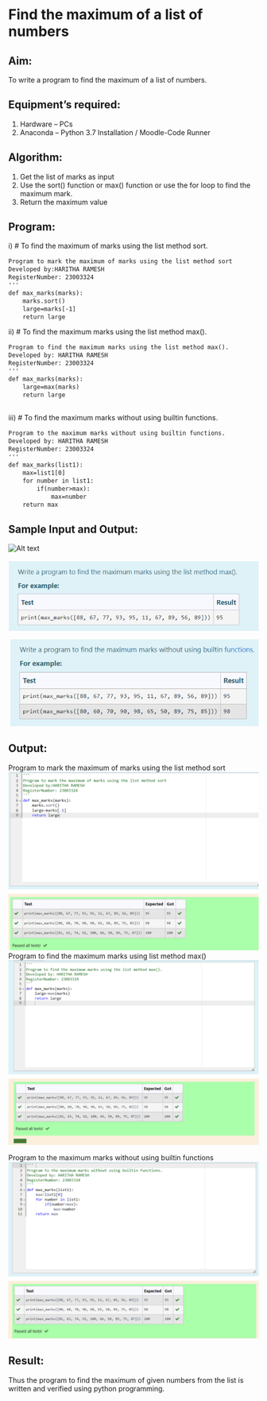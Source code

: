 # Find the maximum of a list of numbers
## Aim:
To write a program to find the maximum of a list of numbers.
## Equipment’s required:
1.	Hardware – PCs
2.	Anaconda – Python 3.7 Installation / Moodle-Code Runner
## Algorithm:
1.	Get the list of marks as input
2.	Use the sort() function or max() function or use the for loop to find the maximum mark.
3.	Return the maximum value
## Program:

i)	# To find the maximum of marks using the list method sort.
```
Program to mark the maximum of marks using the list method sort
Developed by:HARITHA RAMESH 
RegisterNumber: 23003324
'''
def max_marks(marks):
    marks.sort()
    large=marks[-1]
    return large

```

ii)	# To find the maximum marks using the list method max().
```
Program to find the maximum marks using the list method max().
Developed by: HARITHA RAMESH
RegisterNumber: 23003324
'''
def max_marks(marks):
    large=max(marks)
    return large
    
```

iii) # To find the maximum marks without using builtin functions.
```
Program to the maximum marks without using builtin functions.
Developed by: HARITHA RAMESH
RegisterNumber: 23003324
'''
def max_marks(list1):
    max=list1[0]
    for number in list1:
        if(number>max):
            max=number
    return max

```
## Sample Input and Output:
![Alt text](img/max_marks1.jpg)

![Alt text](img/max().png)


![Alt text](<img/without in_built.png>)



## Output:
 Program to mark the maximum of marks using the list method sort
![Alt text](img/output1.png)
Program to find the maximum marks using list method max()
![Alt text](img/output2.png)

Program to the maximum marks without using builtin functions
![Alt text](img/output4.png)


## Result:
Thus the program to find the maximum of given numbers from the list is written and verified using python programming.